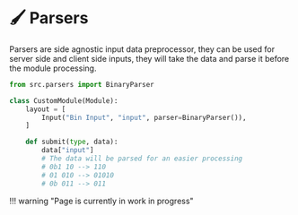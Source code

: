 # :paintbrush: Parsers

Parsers are side agnostic input data preprocessor, they can be used for server side and client side inputs, they will take the data and parse it before the module processing.

```python linenums="1"
from src.parsers import BinaryParser

class CustomModule(Module):
    layout = [
        Input("Bin Input", "input", parser=BinaryParser()),
    ]

    def submit(type, data):
        data["input"]
        # The data will be parsed for an easier processing
        # 0b1 10 --> 110
        # 01 010 --> 01010
        # 0b 011 --> 011

```

!!! warning "Page is currently in work in progress"